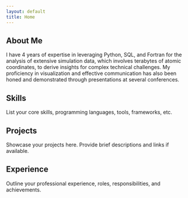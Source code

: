 ```yaml
---
layout: default
title: Home
---
```


<!-- Right-side content container -->
<div class="content-container">

  <!-- About Me Section -->
  <section id="about-me" class="section">
  <h2>About Me</h2>
  <p>
    I have 4 years of expertise in leveraging Python, SQL, and Fortran for the analysis of extensive simulation data, which involves terabytes of atomic coordinates, to derive insights for complex technical challenges. My proficiency in visualization and effective communication has also been honed and demonstrated through presentations at several conferences.
  </p>
  </section>

  <!-- Skills Section -->
  <section id="skills" class="section">
  <h2>Skills</h2>
  <p>
    List your core skills, programming languages, tools, frameworks, etc.
  </p>
  </section>

  <!-- Projects Section -->
  <section id="projects" class="section">
  <h2>Projects</h2>
  <p>
    Showcase your projects here. Provide brief descriptions and links
    if available.
  </p>
  </section>

  <!-- Experience Section -->
  <section id="experience" class="section">
  <h2>Experience</h2>
  <p>
    Outline your professional experience, roles, responsibilities, and achievements.
  </p>
  </section>

</div>
